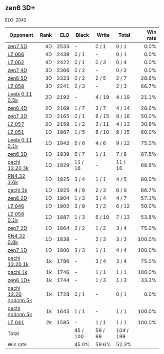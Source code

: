 ## zen6 3D+ ##

ELO: 2042

Opponent | Rank | ELO | Black | Write | Total | Win rate
---------|-----:|----:|-------|-------|-------|-------:
[zen7 5D](zen7%205D.md) | 4D | 2533 | - | 0 / 1 | 0 / 1 | 0.0%
[LZ 066](LZ%20066.md) | 4D | 2439 | 0 / 1 | - | 0 / 1 | 0.0%
[LZ 062](LZ%20062.md) | 4D | 2422 | 0 / 1 | 0 / 3 | 0 / 4 | 0.0%
[zen7 4D](zen7%204D.md) | 3D | 2366 | 0 / 2 | - | 0 / 2 | 0.0%
[zen6 5D](zen6%205D.md) | 3D | 2323 | 0 / 2 | 2 / 5 | 2 / 7 | 28.6%
[LZ 058](LZ%20058.md) | 3D | 2241 | 2 / 3 | - | 2 / 3 | 66.7%
[Leela 0.11 0.5k](Leela%200.11%200.5k.md) | 2D | 2192 | - | 4 / 19 | 4 / 19 | 21.1%
[zen6 4D](zen6%204D.md) | 2D | 2169 | 1 / 7 | 3 / 7 | 4 / 14 | 28.6%
[zen7 3D](zen7%203D.md) | 2D | 2165 | 0 / 1 | 8 / 15 | 8 / 16 | 50.0%
[LZ 057](LZ%20057.md) | 2D | 2159 | 1 / 2 | 3 / 11 | 4 / 13 | 30.8%
[LZ 051](LZ%20051.md) | 1D | 1987 | 1 / 5 | 8 / 10 | 9 / 15 | 60.0%
[Leela 0.11 0.1k](Leela%200.11%200.1k.md) | 1D | 1942 | 5 / 6 | 4 / 6 | 9 / 12 | 75.0%
[zen6 3D](zen6%203D.md) | 1D | 1939 | 6 / 7 | 1 / 1 | 7 / 8 | 87.5%
[pachi 12.20 3k](pachi%2012.20%203k.md) | 1D | 1929 | 11 / 16 | - | 11 / 16 | 68.8%
[RN4.32 1.6k](RN4.32%201.6k.md) | 1D | 1925 | 3 / 4 | 1 / 1 | 4 / 5 | 80.0%
[pachi 3k](pachi%203k.md) | 1D | 1925 | 4 / 6 | 2 / 3 | 6 / 9 | 66.7%
[zen6 2D](zen6%202D.md) | 1D | 1904 | 1 / 3 | 3 / 4 | 4 / 7 | 57.1%
[LZ 046](LZ%20046.md) | 1D | 1902 | 3 / 9 | 3 / 3 | 6 / 12 | 50.0%
[LZ 058 0.1k](LZ%20058%200.1k.md) | 1D | 1887 | 1 / 3 | 6 / 10 | 7 / 13 | 53.8%
[zen7 2D](zen7%202D.md) | 1D | 1864 | 2 / 2 | 1 / 2 | 3 / 4 | 75.0%
[RN4.32 0.8k](RN4.32%200.8k.md) | 1D | 1838 | - | 3 / 3 | 3 / 3 | 100.0%
[zen7 1D](zen7%201D.md) | 1D | 1800 | 3 / 3 | 1 / 1 | 4 / 4 | 100.0%
[pachi 12.20 1k](pachi%2012.20%201k.md) | 1k | 1786 | - | 3 / 4 | 3 / 4 | 75.0%
[pachi 1k](pachi%201k.md) | 1k | 1746 | - | 1 / 1 | 1 / 1 | 100.0%
[zen6 1D+](zen6%201D+.md) | 1k | 1744 | - | 1 / 3 | 1 / 3 | 33.3%
[pachi 12.20 nodcnn 5k](pachi%2012.20%20nodcnn%205k.md) | 1k | 1728 | 0 / 1 | - | 0 / 1 | 0.0%
[pachi nodcnn 5k](pachi%20nodcnn%205k.md) | 1k | 1645 | 1 / 1 | - | 1 / 1 | 100.0%
[LZ 041](LZ%20041.md) | 2k | 1585 | - | 1 / 1 | 1 / 1 | 100.0%
Total | | | 45 / 100 | 59 / 99 | 104 / 199 | 
Win rate| | | 45.0% | 59.6% | 52.3% | 
